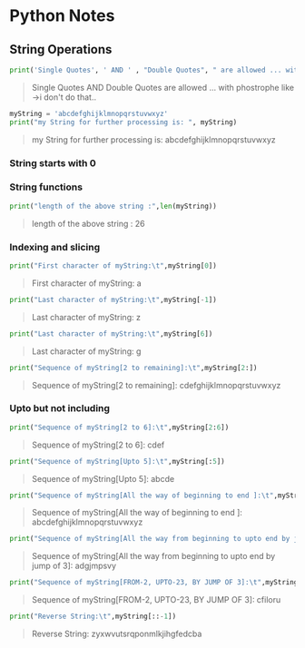 # Python Notes

## String Operations

```python
print('Single Quotes', ' AND ' , "Double Quotes", " are allowed ... with phostrophe like ->i don't do that..")
```
> Single Quotes  AND  Double Quotes  are allowed ... with phostrophe like ->i don't do that..

```python
myString = 'abcdefghijklmnopqrstuvwxyz'
print("my String for further processing is: ", myString)
```
>my String for further processing is:  abcdefghijklmnopqrstuvwxyz

### String starts with 0
### String functions
```python
print("length of the above string :",len(myString))
```
>length of the above string : 26

### Indexing and slicing
```python
print("First character of myString:\t",myString[0])
```
>First character of myString:	 a

```python
print("Last character of myString:\t",myString[-1])
```
>Last character of myString:	 z

```python
print("Last character of myString:\t",myString[6])
```
>Last character of myString:	 g

```python
print("Sequence of myString[2 to remaining]:\t",myString[2:])
```
>Sequence of myString[2 to remaining]:	 cdefghijklmnopqrstuvwxyz

### Upto but not including
```python
print("Sequence of myString[2 to 6]:\t",myString[2:6])
```
>Sequence of myString[2 to 6]:	 cdef

```python
print("Sequence of myString[Upto 5]:\t",myString[:5])
```
>Sequence of myString[Upto 5]:	 abcde

```python
print("Sequence of myString[All the way of beginning to end ]:\t",myString[::])
```
>Sequence of myString[All the way of beginning to end ]:	 abcdefghijklmnopqrstuvwxyz

```python
print("Sequence of myString[All the way from beginning to upto end by jump of 3]:\t",myString[::3])
```
>Sequence of myString[All the way from beginning to upto end by jump of 3]:	 adgjmpsvy

```python
print("Sequence of myString[FROM-2, UPTO-23, BY JUMP OF 3]:\t",myString[2:23:3])
```
>Sequence of myString[FROM-2, UPTO-23, BY JUMP OF 3]:	 cfiloru

```python
print("Reverse String:\t",myString[::-1])
```
>Reverse String:	 zyxwvutsrqponmlkjihgfedcba
